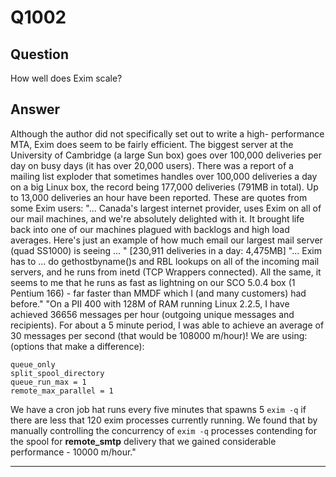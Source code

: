 Q1002
=====

Question
--------

How well does Exim scale?

Answer
------

Although the author did not specifically set out to write a high-
performance MTA, Exim does seem to be fairly efficient. The biggest
server at the University of Cambridge (a large Sun box) goes over
100,000 deliveries per day on busy days (it has over 20,000 users).
There was a report of a mailing list exploder that sometimes handles
over 100,000 deliveries a day on a big Linux box, the record being
177,000 deliveries (791MB in total). Up to 13,000 deliveries an hour
have been reported. These are quotes from some Exim users: "... Canada's
largest internet provider, uses Exim on all of our mail machines, and
we're absolutely delighted with it. It brought life back into one of our
machines plagued with backlogs and high load averages. Here's just an
example of how much email our largest mail server (quad SS1000) is
seeing ... " [230,911 deliveries in a day: 4,475MB] "... Exim has to ...
do gethostbyname()s and RBL lookups on all of the incoming mail servers,
and he runs from inetd (TCP Wrappers connected). All the same, it seems
to me that he runs as fast as lightning on our SCO 5.0.4 box (1 Pentium
166) - far faster than MMDF which I (and many customers) had before."
"On a PII 400 with 128M of RAM running Linux 2.2.5, I have achieved
36656 messages per hour (outgoing unique messages and recipients). For
about a 5 minute period, I was able to achieve an average of 30 messages
per second (that would be 108000 m/hour)! We are using: (options that
make a difference):

    queue_only
    split_spool_directory
    queue_run_max = 1
    remote_max_parallel = 1

We have a cron job hat runs every five minutes that spawns 5 `exim -q`
if there are less that 120 exim processes currently running. We found
that by manually controlling the concurrency of `exim -q` processes
contending for the spool for **remote\_smtp** delivery that we gained
considerable performance - 10000 m/hour."

* * * * *
